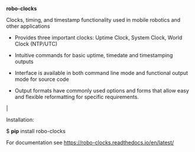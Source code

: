 **robo-clocks** 


Clocks, timing, and timestamp functionality used in mobile robotics and other applications

* Provides three important clocks: Uptime Clock, System Clock, World Clock (NTP/UTC)

* Intuitive commands for basic uptime, timedate and timestamping outputs

* Interface is available in both command line mode and functional output mode for source code

* Output formats have commonly used options and forms that allow easy and flexible reformatting for specific requirements.


|


Installation:

$ **pip** install robo-clocks


For documentation see https://robo-clocks.readthedocs.io/en/latest/







